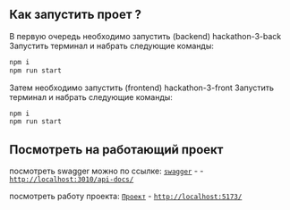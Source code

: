 ## Как запустить проет ?

В первую очередь необходимо запустить (backend) hackathon-3-back
Запустить терминал и набрать следующие команды:

```bash
npm i
npm run start
```

Затем необходимо запустить (frontend) hackathon-3-front
Запустить терминал и набрать следующие команды:

```bash
npm i
npm run start
```

## Посмотреть на работающий проект

посмотреть swagger можно по ссылке: [`swagger`](http://localhost:3010/api-docs/) - - [`http://localhost:3010/api-docs/`](http://localhost:3010/api-docs/)

посмотреть работу проекта: [`Проект`](http://localhost:5173/) - [`http://localhost:5173/`](http://localhost:5173/)
